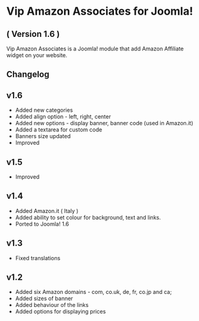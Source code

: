 Vip Amazon Associates for Joomla!
=====================
( Version 1.6 )
--------------------------

Vip Amazon Associates is a Joomla! module that add Amazon Affiliate widget on your website.

Changelog
-----------

v1.6
-----------
* Added new categories
* Added align option - left, right, center
* Added new options - display banner, banner code (used in Amazon.it)
* Added a textarea for custom code
* Banners size updated
* Improved


v1.5
-----------
* Improved

v1.4
-----------
* Added Amazon.it ( Italy )
* Added ability to set colour for background, text and links.
* Ported to Joomla! 1.6

v1.3
-----------
* Fixed translations

v1.2
-----------
* Added six Amazon domains - com, co.uk, de, fr, co.jp and ca;
* Added sizes of banner
* Added behaviour of the links
* Added options for displaying prices